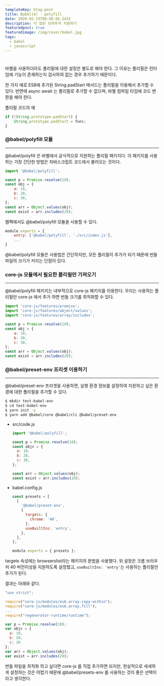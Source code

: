 ```yaml
---
templateKey: blog-post
title: Babel(4) - polyfill
date: 2020-02-15T08:56:56.243Z
description: 더 많은 브라우저 지원하기
featuredpost: true
featuredimage: /img/cover/babel.jpg
tags:
  - babel
  - javascript
---
```

# 

바벨을 사용하더라도 폴리필에 대한 설정은 별도로 해야 한다. 그 이유는 폴리필은 런타임에 기능이 존재하는지 검사하여 없는 경우 추가하기 때문이다.

 한 가지 예로 ES8에 추가된 String.padStart 메서드는 폴리필을 이용해서 추가할 수 있다. 반면에 async await 는 폴리필로 추가할 수 없으며, 바벨 컴파일 타임에 코드 변환을 해야 한다.

폴리필 코드의 예

```jsx
if (!String.prototype.padStart) {
	String.prototype.padStart = func;
}
```

### @babel/polyfill 모듈

---

@babel/polyfill 은 바벨에서 공식적으로 지원하는 폴리필 패키지다. 이 패키지를 사용하는 가장 간단한 방법은 자바스크립트 코드에서 불러오는 것이다.

```jsx
import '@babel/polyfill';

const p = Promise.resolve(10);
const obj = {
	a: 10,
	b: 20,
	c: 30,
};
const arr = Object.values(obj);
const exist = arr.includes(20);
```

웹팩에서도 @babel/polyfill 모듈을 사용할 수 있다.

```jsx
module.exports = {
	entry: ['@babel/polyfill', './src/index.js'],
	...
}
```

@babel/polyfill 모듈은 사용법은 간단하지만, 모든 폴리필이 추가가 되기 때문에 번들 파일의 크기가 커지는 단점이 있다.

### core-js 모듈에서 필요한 폴리필만 가져오기

---

@babel/polyfill 패키지는 내부적으로 core-js 패키지를 이용한다. 우리는 사용하는 폴리필만 core-js 에서 추가 하면 번들 크기를 최적화할 수 있다.

```jsx
import 'core-js/features/promise';
import 'core-js/features/object/values';
import 'core-js/features/array/includes';

const p = Promise.resolve(10);
const obj = {
	a: 10,
	b: 20,
	c: 30,
};
const arr = Object.values(obj);
const exist = arr.includes(20);
```

### @babel/preset-env 프리셋 이용하기

---

@babel/preset-env 프리셋을 사용하면, 실행 환경 정보를 설정하여 지원하고 싶은 환경에 대한 폴리필을 추가할 수 있다.

```bash
$ mkdir test-babel-env
$ cd test-babel-env
$ yarn init -y
$ yarn add @babel/core @babel/cli @babel/preset-env
```

- src/code.js

    ```jsx
    import '@babel/polyfill';

    const p = Promise.resolve(10);
    const objc = {
      a: 10,
      b: 20,
      c: 30,
    };

    const arr = Object.values(obj);
    const exist = arr.includes(20);
    ```

- babel.config.js

    ```jsx
    const presets = [
      [
        '@babel/preset-env',
        {
          targets: {
            chrome: '40',
          },
          useBuiltIns: 'entry',
        },
      ],
    ];

    module.exports = { presets };
    ```

targets 속성에는 browserslist라는 패키지의 문법을 사용했다. 위 설정은 크롬 브라우저 40 버전이상을 지원하도록 설정했고, `useBuiltIns: 'entry'`는 사용하는 폴리필만 추가가 된다.

결과는 아래와 같다. 

```jsx
"use strict";

require("core-js/modules/es6.array.copy-within");
require("core-js/modules/es6.array.fill");
...
require("regenerator-runtime/runtime");

var p = Promise.resolve(10);
var objc = {
  a: 10,
  b: 20,
  c: 30
};
var arr = Object.values(obj);
var exist = arr.includes(20);
```

번들 파일을 최적화 하고 싶다면 core-js 를 직접 추가하면 되지만, 현실적으로 세세하게 설정하는 것은 어렵기 때문에 @babel/presets-env 를 사용하는 것이 좋은 선택이라고 생각한다.